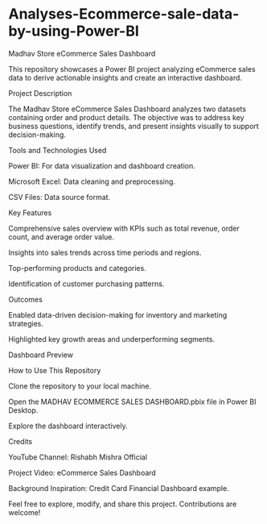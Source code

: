 # Analyses-Ecommerce-sale-data-by-using-Power-BI

Madhav Store eCommerce Sales Dashboard

This repository showcases a Power BI project analyzing eCommerce sales data to derive actionable insights and create an interactive dashboard.

Project Description

The Madhav Store eCommerce Sales Dashboard analyzes two datasets containing order and product details. The objective was to address key business questions, identify trends, and present insights visually to support decision-making.

Tools and Technologies Used

Power BI: For data visualization and dashboard creation.

Microsoft Excel: Data cleaning and preprocessing.

CSV Files: Data source format.

Key Features

Comprehensive sales overview with KPIs such as total revenue, order count, and average order value.

Insights into sales trends across time periods and regions.

Top-performing products and categories.

Identification of customer purchasing patterns.

Outcomes

Enabled data-driven decision-making for inventory and marketing strategies.

Highlighted key growth areas and underperforming segments.

Dashboard Preview



How to Use This Repository

Clone the repository to your local machine.

Open the MADHAV ECOMMERCE SALES DASHBOARD.pbix file in Power BI Desktop.

Explore the dashboard interactively.

Credits

YouTube Channel: Rishabh Mishra Official

Project Video: eCommerce Sales Dashboard

Background Inspiration: Credit Card Financial Dashboard example.

Feel free to explore, modify, and share this project. Contributions are welcome!
